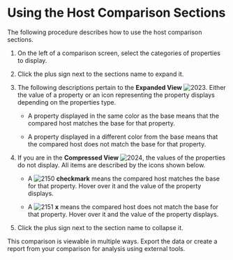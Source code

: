 # Using the Host Comparison Sections

The following procedure describes how to use the host comparison sections.

1. On the left of a comparison screen, select the categories of properties to display.

2. Click the plus sign next to the sections name to expand it.

3. The following descriptions pertain to the **Expanded View** ![2023](../images/2023.png).
   Either the value of a property or an icon representing the property displays depending
   on the properties type.

      - A property displayed in the same color as the base means that the compared host matches the base for that property.

      - A property displayed in a different color from the base means that the compared host does not match the base for that property.

4. If you are in the **Compressed View** ![2024](../images/2024.png), the values of the
   properties do not display. All items are described by the icons shown below.

      - A ![2150](../images/2150.png) **checkmark** means the compared host matches the base for that property. Hover over it and the value of the property displays.

      - A ![2151](../images/2151.png) **x** means the compared host does not match the base for that property. Hover over it and the value of the property displays.

5. Click the plus sign next to the section name to collapse it.

This comparison is viewable in multiple ways. Export the data or create a report from your
comparison for analysis using external tools.
